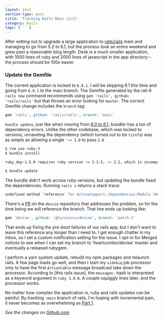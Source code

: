 ```yaml
---
layout: post
section-type: post
title: 'Tracking Rails Main (2/2)'
category: Rails
tags: [ '' ]
---
```


After setting out to upgrade a large application to [rails/rails] main
and managing to go from 5.2 to 6.1, but the process took an entire weekend
and grew past a reasonable blog length.  Desk is a much smaller application,
with 1000 lines of ruby and 2000 lines of javascript in the app directory--
the process should be 100x easier.

### Update the Gemfile

The current application is locked to `6.0.1`.  I will be skipping 6.1
this time and going from `6.0.1` to the main branch.  The Gemfile
generated by the rail-6 `rails new` command recommends using `gem 'rails',
github: 'rails/rails'` but that throws an error looking for `master`.  The
correct Gemfile change includes the `branch` tag:

```ruby
gem 'rails', github: 'rails/rails', branch: 'main'
```

`bundle update`, just like when moving from [6.0 to 6.1], bundler has a ton of
dependency errors.  Unlike the other codebase, which was locked to versions,
unraveling the dependency (which turned out to be `tzinfo`) was as simple
as allowing a single `'~> 1.0` to pass `2.0`

```bash
$ rvm use ruby-3
$ bundle install

ruby_dep-1.5.0 requires ruby version >= 2.2.5, ~> 2.2, which is incompatible with the current version, ruby 3.0.0p0

$ bundle update
```

The bundle didn't work across ruby versions, but updating the bundle fixed the dependencies.
Running `rails s` returns a stack trace:
```bash
undefined method `reference' for ActiveSupport::Dependencies:Module (NoMethodError)
```

There's a [PR] on the `devise` repository that addresses the problem, so for the time
being we will reference the branch.  That line ends up looking like:
```ruby
gem 'devise', github: 'ghiculescu/devise', branch: 'patch-2'
```

That ends up fixing the pre-boot failures of our rails app, but I don't want to leave
this reference any longer than I need to.  I get enough chatter in my inbox, so I set 
a custom notification setting for the issue.  I opt-in for Merged notices to see when
I can set my branch to 'heartcombo/devise' master and eventually a released rubygem.

I perform a yarn system update, rebuild my npm packages and relaunch rails.
A few page loads go well, and then I start my `sidekiq` job processor only to have
the first `ActionCable` message broadcast take down the processor.  According to
[this rails issue], the `messages:` hash is interpreted as a keyword argument in `ruby
3.0.0`.  A couple squiggly lines later, and the processor works.

No matter how complex the application is, ruby and rails updates can be painful.
By tracking `:main` branch of rails, I'm hoping with incremental pain, it never
becomes as overwhelming as [Part 1].

_See the changes_ on [Github.com]

[rails/rails]: https://github.com/rails/rails
[6.0 to 6.1]: https://www.yetanother.site/rails/2021/07/04/Tracking-Rails-Main.html#moving-to-61
[PR]: https://github.com/heartcombo/devise/pull/5357
[Part 1]: https://www.yetanother.site/rails/2021/07/04/Tracking-Rails-Main.html
[Github.com]: https://github.com/AndyGauge/desk/pull/59